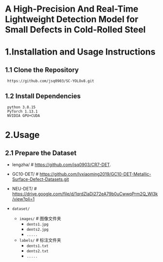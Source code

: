 # A High-Precision And Real-Time Lightweight Detection Model for Small Defects in Cold-Rolled Steel
# 1.Installation and Usage Instructions
## 1.1 Clone the Repository
     https://github.com/jsq0903/SC-YOLOv8.git
     
## 1.2 Install Dependencies
     python	3.8.15
     PyTorch 1.13.1
     NVIDIA GPU+CUDA
# 2.Usage
## 2.1 Prepare the Dataset

- lengzha/         # https://github.com/jsq0903/CR7-DET.
- GC10-DET/        # https://github.com/lvxiaoming2019/GC10-DET-Metallic-Surface-Defect-Datasets.git
- NEU-DET/         # https://drive.google.com/file/d/1qrdZlaDi272eA79b0uCwwqPrm2Q_WI3k/view?pli=1

- `dataset/`
  - `images/`          # 图像文件夹
    - `dents1.jpg`
    - `dents2.jpg`
    - `.....`
  - `labels/`          # 标注文件夹
    - `dents1.txt`
    - `dents2.txt`
    - `.....`
  




